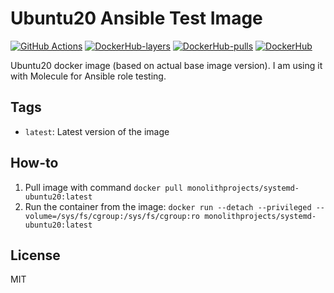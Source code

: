 # Ubuntu20 Ansible Test Image

[![GitHub Actions](https://github.com/MonolithProjects/docker-systemd-ubuntu20/workflows/Dockerfile%20test/badge.svg?branch=master)](https://github.com/MonolithProjects/docker-systemd-ubuntu20/actions)
[![DockerHub-layers](https://img.shields.io/microbadger/layers/monolithprojects/systemd-ubuntu20)](https://hub.docker.com/repository/docker/monolithprojects/systemd-ubuntu20)
[![DockerHub-pulls](https://img.shields.io/docker/pulls/monolithprojects/systemd-ubuntu20)](https://hub.docker.com/repository/docker/monolithprojects/systemd-ubuntu20)
[![DockerHub](https://img.shields.io/docker/cloud/automated/monolithprojects/systemd-ubuntu20?maxAge=2592000)](https://hub.docker.com/repository/docker/monolithprojects/systemd-ubuntu20)

Ubuntu20 docker image (based on actual base image version). I am using it with Molecule for Ansible role testing.

## Tags

- `latest`: Latest version of the image

## How-to

  1. Pull image with command `docker pull monolithprojects/systemd-ubuntu20:latest`  
  2. Run the container from the image: `docker run --detach --privileged --volume=/sys/fs/cgroup:/sys/fs/cgroup:ro monolithprojects/systemd-ubuntu20:latest`  

## License

MIT
